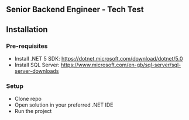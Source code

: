 ## Senior Backend Engineer - Tech Test

## Installation

### Pre-requisites

- Install .NET 5 SDK: https://dotnet.microsoft.com/download/dotnet/5.0
- Install SQL Server: https://www.microsoft.com/en-gb/sql-server/sql-server-downloads

### Setup

- Clone repo
- Open solution in your preferred .NET IDE  
- Run the project
